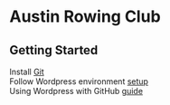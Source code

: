 # Austin Rowing Club  
## Getting Started  
Install [Git](https://gist.github.com/derhuerst/1b15ff4652a867391f03)  
Follow Wordpress environment [setup](https://codex.wordpress.org/Installing_WordPress_Locally_on_Your_Mac_With_MAMP)  
Using Wordpress with GitHub [guide](https://45royale.com/blog/wordpress-github/)  
